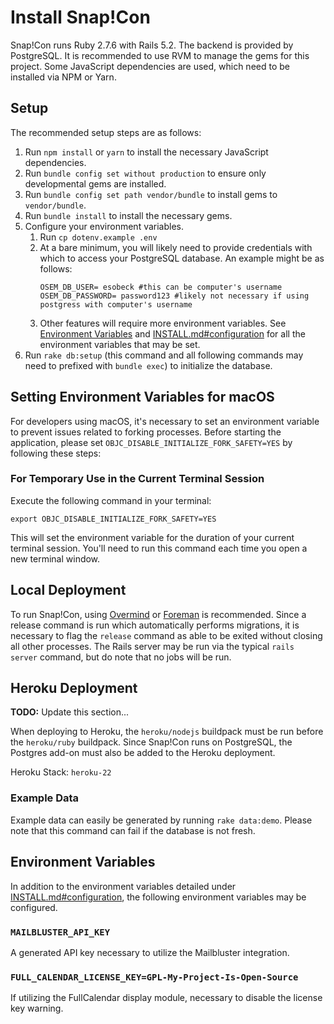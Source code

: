 # Install Snap!Con
Snap!Con runs Ruby 2.7.6 with Rails 5.2. The backend is provided by PostgreSQL. It is recommended to use RVM to manage the gems for this project. Some JavaScript dependencies are used, which need to be installed via NPM or Yarn.

## Setup
The recommended setup steps are as follows:

1. Run `npm install` or `yarn` to install the necessary JavaScript dependencies.
1. Run `bundle config set without production` to ensure only developmental gems are installed.
1. Run `bundle config set path vendor/bundle` to install gems to `vendor/bundle`.
1. Run `bundle install` to install the necessary gems.
1. Configure your environment variables.
    1. Run `cp dotenv.example .env`
    1. At a bare minimum, you will likely need to provide credentials with which to access your PostgreSQL database. An example might be as follows:
        ```
        OSEM_DB_USER= esobeck #this can be computer's username
        OSEM_DB_PASSWORD= password123 #likely not necessary if using postgress with computer's username
        ```
    1. Other features will require more environment variables. See [Environment Variables](#environment-variables) and [INSTALL.md#configuration](INSTALL.md#configuration) for all the environment variables that may be set.
1. Run `rake db:setup` (this command and all following commands may need to prefixed with `bundle exec`) to initialize the database.

## Setting Environment Variables for macOS

For developers using macOS, it's necessary to set an environment variable to prevent issues related to forking processes. Before starting the application, please set `OBJC_DISABLE_INITIALIZE_FORK_SAFETY=YES` by following these steps:

### For Temporary Use in the Current Terminal Session

Execute the following command in your terminal:

```
export OBJC_DISABLE_INITIALIZE_FORK_SAFETY=YES
```
This will set the environment variable for the duration of your current terminal session. You'll need to run this command each time you open a new terminal window.

## Local Deployment

To run Snap!Con, using [Overmind](https://github.com/DarthSim/overmind) or [Foreman](https://github.com/ddollar/foreman) is recommended. Since a release command is run which automatically performs migrations, it is necessary to flag the `release` command as able to be exited without closing all other processes. The Rails server may be run via the typical `rails server` command, but do note that no jobs will be run.

## Heroku Deployment

**TODO:** Update this section...

When deploying to Heroku, the `heroku/nodejs` buildpack must be run before the `heroku/ruby` buildpack. Since Snap!Con runs on PostgreSQL, the Postgres add-on must also be added to the Heroku deployment.

Heroku Stack: `heroku-22`

### Example Data
Example data can easily be generated by running `rake data:demo`. Please note that this command can fail if the database is not fresh.

## Environment Variables

In addition to the environment variables detailed under [INSTALL.md#configuration](INSTALL.md#configuration), the following environment variables may be configured.

### `MAILBLUSTER_API_KEY`
A generated API key necessary to utilize the Mailbluster integration.

### `FULL_CALENDAR_LICENSE_KEY=GPL-My-Project-Is-Open-Source`
If utilizing the FullCalendar display module, necessary to disable the license key warning.
